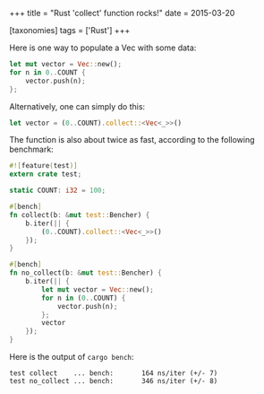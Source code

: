 +++
title = "Rust 'collect' function rocks!"
date = 2015-03-20

[taxonomies]
tags = ['Rust']
+++

Here is one way to populate a Vec with some data:

```rust
let mut vector = Vec::new();
for n in 0..COUNT {
    vector.push(n);
};
```

Alternatively, one can simply do this:

```rust
let vector = (0..COUNT).collect::<Vec<_>>()
```

The function is also about twice as fast, according to the following
benchmark:

```rust
#![feature(test)]
extern crate test;

static COUNT: i32 = 100;

#[bench]
fn collect(b: &mut test::Bencher) {
    b.iter(|| {
        (0..COUNT).collect::<Vec<_>>()
    });
}

#[bench]
fn no_collect(b: &mut test::Bencher) {
    b.iter(|| {
        let mut vector = Vec::new();
        for n in (0..COUNT) {
            vector.push(n);
        };
        vector
    });
}
```

Here is the output of `cargo bench`:

```
test collect    ... bench:       164 ns/iter (+/- 7)
test no_collect ... bench:       346 ns/iter (+/- 8)
```

